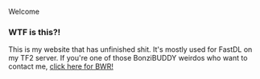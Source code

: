Welcome

### WTF is this?!

This is my website that has unfinished shit. It's mostly used for FastDL on my TF2 server.
If you're one of those BonziBUDDY weirdos who want to contact me, [click here for BWR!](https://bit.ly/3YQdp2F)
